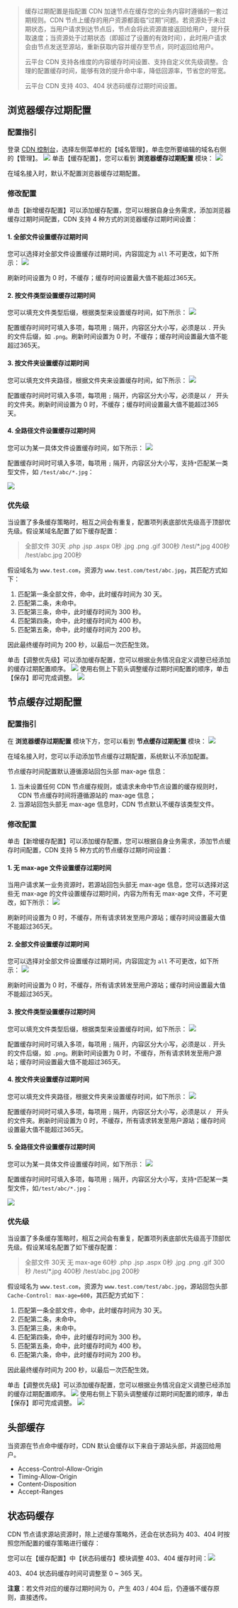 > 缓存过期配置是指配置 CDN 加速节点在缓存您的业务内容时遵循的一套过期规则。CDN 节点上缓存的用户资源都面临“过期”问题。若资源处于未过期状态，当用户请求到达节点后，节点会将此资源直接返回给用户，提升获取速度；当资源处于过期状态（即超过了设置的有效时间），此时用户请求会由节点发送至源站，重新获取内容并缓存至节点，同时返回给用户。
>
> 云平台 CDN 支持各维度的内容缓存时间设置、支持自定义优先级调整。合理的配置缓存时间，能够有效的提升命中率，降低回源率，节省您的带宽。
>
> 云平台 CDN 支持 403、404 状态码缓存过期时间设置。

## 浏览器缓存过期配置

### 配置指引

登录 [CDN 控制台](http://console.tcecqpoc.fsphere.cn/cdn)，选择左侧菜单栏的【域名管理】，单击您所要编辑的域名右侧的【管理】。
![](http://imgcache.tcecqpoc.fsphere.cn/image/mc.qcloudimg.com/static/img/1f2cb594cd614b62b589cb20a20ed362/basic-config-1.png)
单击【缓存配置】，您可以看到 **浏览器缓存过期配置** 模块：
![](http://imgcache.tcecqpoc.fsphere.cn/image/mc.qcloudimg.com/static/img/eed4e69db72f0ba47ccf0aa7a7d0d642/cdn-cache_expire1.png)

在域名接入时，默认不配置浏览器缓存过期配置。

### 修改配置

单击【新增缓存配置】可以添加缓存配置，您可以根据自身业务需求，添加浏览器缓存过期时间配置，CDN 支持 4 种方式的浏览器缓存过期时间设置：

#### 1. 全部文件设置缓存过期时间

您可以选择对全部文件设置缓存过期时间，内容固定为 ```all``` 不可更改，如下所示：
![](http://imgcache.tcecqpoc.fsphere.cn/image/mc.qcloudimg.com/static/img/22e8c4b1421828179a0a0816d0a2dc45/cdn-cache_expire2.png)

刷新时间设置为 0 时，不缓存；缓存时间设置最大值不能超过365天。

#### 2. 按文件类型设置缓存过期时间

您可以填充文件类型后缀，根据类型来设置缓存时间，如下所示：
![](http://imgcache.tcecqpoc.fsphere.cn/image/mc.qcloudimg.com/static/img/553360833dec8c10a13da68ecabc68b1/cdn-cache_expire3.png)

配置缓存时间时可填入多项，每项用 ```;``` 隔开，内容区分大小写，必须是以 ```.``` 开头的文件后缀，如 ```.png```。刷新时间设置为 0 时，不缓存；缓存时间设置最大值不能超过365天。

#### 3. 按文件夹设置缓存过期时间
您可以填充文件夹路径，根据文件夹来设置缓存时间，如下所示：
![](http://imgcache.tcecqpoc.fsphere.cn/image/mc.qcloudimg.com/static/img/4ef8f511608903342627e5eef4e19377/cdn-cache_expire4.png)

配置缓存时间时可填入多项，每项用 ```;``` 隔开，内容区分大小写，必须是以 ```/ ``` 开头的文件夹。刷新时间设置为 0 时，不缓存；缓存时间设置最大值不能超过365天。

#### 4. 全路径文件设置缓存过期时间
您可以为某一具体文件设置缓存时间，如下所示：
![](http://imgcache.tcecqpoc.fsphere.cn/image/mc.qcloudimg.com/static/img/620042d873f3aadbad1ab3783cdded30/cdn-cache_expire5.png)

配置缓存时间时可填入多项，每项用 ```;``` 隔开，内容区分大小写，支持```*```匹配某一类型文件，如 ```/test/abc/*.jpg```：

![](http://imgcache.tcecqpoc.fsphere.cn/image/mc.qcloudimg.com/static/img/d8939a1240eb383ff4c76e66af5b4393/cdn-cache_expire7.png)

### 优先级
当设置了多条缓存策略时，相互之间会有重复，配置项列表底部优先级高于顶部优先级。假设某域名配置了如下缓存配置：
> 全部文件 30天
> .php .jsp .aspx 0秒
> .jpg .png .gif 300秒
> /test/*.jpg 400秒
> /test/abc.jpg 200秒

假设域名为 ```www.test.com```，资源为 ```www.test.com/test/abc.jpg```，其匹配方式如下：
1. 匹配第一条全部文件，命中，此时缓存时间为 30 天。
2. 匹配第二条，未命中。
3. 匹配第三条，命中，此时缓存时间为 300 秒。
4. 匹配第四条，命中，此时缓存时间为 400 秒。
5. 匹配第五条，命中，此时缓存时间为 200 秒。

因此最终缓存时间为 200 秒，以最后一次匹配生效。

单击【调整优先级】可以添加缓存配置，您可以根据业务情况自定义调整已经添加的缓存过期配置顺序。
![](http://imgcache.tcecqpoc.fsphere.cn/image/mc.qcloudimg.com/static/img/cbc64d676945bcb856ef4c901b90290f/cdn-cache_expire8.png)
使用右侧上下箭头调整缓存过期时间配置的顺序，单击【保存】即可完成调整。
![](http://imgcache.tcecqpoc.fsphere.cn/image/mc.qcloudimg.com/static/img/9b06730fd2a9e8225e881f3ea05f703d/cdn-cache_expire9.png)
## 节点缓存过期配置

### 配置指引

在 **浏览器缓存过期配置** 模块下方，您可以看到 **节点缓存过期配置** 模块：
![](http://imgcache.tcecqpoc.fsphere.cn/image/mc.qcloudimg.com/static/img/21365d6a1052873b9033abd4dc781ac3/cdn-cache_expire6.png)

在域名接入时，您可以手动添加节点缓存过期配置，系统默认不添加配置。

节点缓存时间配置默认遵循源站回包头部 max-age 信息：

1. 当未设置任何 CDN 节点缓存规则，或请求未命中节点设置的缓存规则时，CDN 节点缓存时间将遵循源站的 max-age 信息；
2. 当源站回包头部无 max-age 信息时，CDN 节点默认不缓存该类型文件。

### 修改配置

单击【新增缓存配置】可以添加缓存配置，您可以根据自身业务需求，添加节点缓存时间配置，CDN 支持 5 种方式的节点缓存过期时间设置：

#### 1. 无 max-age 文件设置缓存过期时间

当用户请求某一业务资源时，若源站回包头部无 max-age 信息，您可以选择对这些无 max-age 的文件设置缓存过期时间，内容为所有无 max-age 文件，不可更改，如下所示：
![](http://imgcache.tcecqpoc.fsphere.cn/image/mc.qcloudimg.com/static/img/72e18546c39fd660fef03e6e98af9330/cdn-cache_expire10.png)

刷新时间设置为 0 时，不缓存，所有请求转发至用户源站；缓存时间设置最大值不能超过365天。	

#### 2. 全部文件设置缓存过期时间

您可以选择对全部文件设置缓存过期时间，内容固定为 ```all``` 不可更改，如下所示：
![](http://imgcache.tcecqpoc.fsphere.cn/image/mc.qcloudimg.com/static/img/155e21bb3504cb766c3d8f89c1feb7b4/cdn-cache_expire11.png)

刷新时间设置为 0 时，不缓存，所有请求转发至用户源站；缓存时间设置最大值不能超过365天。

#### 3. 按文件类型设置缓存过期时间

您可以填充文件类型后缀，根据类型来设置缓存时间，如下所示：
![](http://imgcache.tcecqpoc.fsphere.cn/image/mc.qcloudimg.com/static/img/9ec473d3f3c23dcbfc27f823fb47c2f4/cdn-cache_expire12.png)

配置缓存时间时可填入多项，每项用 ```;``` 隔开，内容区分大小写，必须是以 ```.``` 开头的文件后缀，如 ```.png```。刷新时间设置为 0 时，不缓存，所有请求转发至用户源站；缓存时间设置最大值不能超过365天。

#### 4. 按文件夹设置缓存过期时间

您可以填充文件夹路径，根据文件夹来设置缓存时间，如下所示：
![](http://imgcache.tcecqpoc.fsphere.cn/image/mc.qcloudimg.com/static/img/cb389dd8be43ecd68030962e29938eb8/cdn-cache_expire13.png)

配置缓存时间时可填入多项，每项用 ```;``` 隔开，内容区分大小写，必须是以 ```/ ``` 开头的文件夹。刷新时间设置为 0 时，不缓存，所有请求转发至用户源站；缓存时间设置最大值不能超过365天。

#### 5. 全路径文件设置缓存过期时间

您可以为某一具体文件设置缓存时间，如下所示：
![](http://imgcache.tcecqpoc.fsphere.cn/image/mc.qcloudimg.com/static/img/85bff8396cc10bad3516cc2bd57d6309/cdn-cache_expire14.png)

配置缓存时间时可填入多项，每项用 ```;``` 隔开，内容区分大小写，支持```*```匹配某一类型文件，如```/test/abc/*.jpg```：

![](http://imgcache.tcecqpoc.fsphere.cn/image/mc.qcloudimg.com/static/img/acb6a3b4965e8fc6391c441800dc83e2/cdn-cache_expire15.png)

### 优先级

当设置了多条缓存策略时，相互之间会有重复，配置项列表底部优先级高于顶部优先级。假设某域名配置了如下缓存配置：

> 全部文件 30天
> 无 max-age 60秒
> .php .jsp .aspx 0秒
> .jpg .png .gif 300秒
> /test/*.jpg 400秒
> /test/abc.jpg 200秒

假设域名为 ```www.test.com```，资源为 ```www.test.com/test/abc.jpg```，源站回包头部 ```Cache-Control: max-age=600```，其匹配方式如下：

1. 匹配第一条全部文件，命中，此时缓存时间为 30 天。
2. 匹配第二条，未命中。
3. 匹配第三条，未命中。
4. 匹配第四条，命中，此时缓存时间为 300 秒。
5. 匹配第五条，命中，此时缓存时间为 400 秒。
6. 匹配第六条，命中，此时缓存时间为 200 秒。

因此最终缓存时间为 200 秒，以最后一次匹配生效。

单击【调整优先级】可以添加缓存配置，您可以根据业务情况自定义调整已经添加的缓存过期配置顺序。
![](http://imgcache.tcecqpoc.fsphere.cn/image/mc.qcloudimg.com/static/img/7329f840e0ccb61a530de611e9b1be8a/cdn-cache_expire16.png)
使用右侧上下箭头调整缓存过期时间配置的顺序，单击【保存】即可完成调整。
![](http://imgcache.tcecqpoc.fsphere.cn/image/mc.qcloudimg.com/static/img/be321fca24c9914af495ebe40556d482/cdn-cache_expire17.png)

## 头部缓存

当资源在节点命中缓存时，CDN 默认会缓存以下来自于源站头部，并返回给用户。

+ Access-Control-Allow-Origin
+ Timing-Allow-Origin
+ Content-Disposition
+ Accept-Ranges 



## 状态码缓存

CDN 节点请求源站资源时，除上述缓存策略外，还会在状态码为 403、404 时按照您所配置的缓存策略进行缓存：

您可以在【缓存配置】中【状态码缓存】模块调整 403、404 缓存时间：![](http://imgcache.tcecqpoc.fsphere.cn/image/mc.qcloudimg.com/static/img/ca07053b456894bbf2e73dc493301432/cdn-cache_expire18.png)

403、404 状态码缓存时间可调整至 0 ~ 365 天。

**注意**：若文件对应的缓存过期时间为 0，产生 403 / 404 后，仍遵循不缓存原则，直接透传。